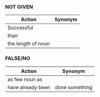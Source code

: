 ### NOT GIVEN

| **Action**   | **Synonym**      |
|--------------|------------------|
| Successful   |   |
| than   |   |
| the length of noun   |   |

### FALSE/NO

| **Action**   | **Synonym**      |
|--------------|------------------|
| as few noun as   |   |
| have already been   | done something  |